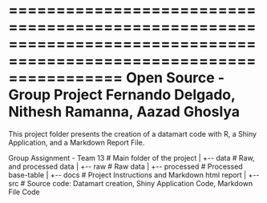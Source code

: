 ====================================================================================================================
Open Source - Group Project 
Fernando Delgado, Nithesh Ramanna, Aazad Ghoslya
====================================================================================================================
This project folder presents the creation of a datamart code with R, a Shiny Application, and a Markdown Report File. 

Group Assignment - Team 13	# Main folder of the project
|
+-- data			# Raw, and processed data
|   +-- raw			# Raw data
|   +-- processed		# Processed base-table
|
+-- docs			# Project Instructions and Markdown html report
|
+-- src				# Source code: Datamart creation, Shiny Application Code, Markdown File Code
